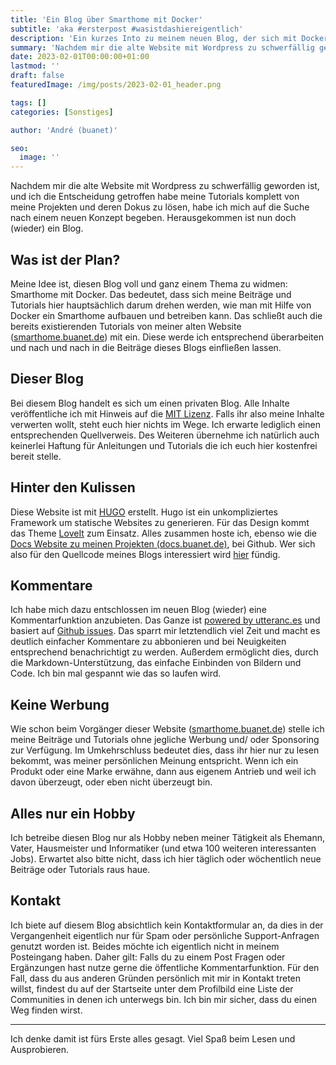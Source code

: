```yaml
---
title: 'Ein Blog über Smarthome mit Docker'
subtitle: 'aka #ersterpost #wasistdashiereigentlich'
description: 'Ein kurzes Into zu meinem neuen Blog, der sich mit Docker im Smarthome auseinandersetzen wird.'
summary: 'Nachdem mir die alte Website mit Wordpress zu schwerfällig geworden ist, und ich die Entscheidung getroffen habe meine Tutorials komplett von meine Projekten und deren Dokus zu lösen, habe ich mich auf die Suche nach einem neuen Konzept begeben. Herausgekommen ist nun doch (wieder) ein Blog...'
date: 2023-02-01T00:00:00+01:00
lastmod: ''
draft: false
featuredImage: /img/posts/2023-02-01_header.png

tags: []
categories: [Sonstiges]

author: 'André (buanet)'

seo:
  image: ''
---
```

Nachdem mir die alte Website mit Wordpress zu schwerfällig geworden ist, und ich die Entscheidung getroffen habe meine Tutorials komplett von meine Projekten und deren Dokus zu lösen, habe ich mich auf die Suche nach einem neuen Konzept begeben. Herausgekommen ist nun doch (wieder) ein Blog.

## Was ist der Plan?

Meine Idee ist, diesen Blog voll und ganz einem Thema zu widmen: Smarthome mit Docker. Das bedeutet, dass sich meine Beiträge und Tutorials hier hauptsächlich darum drehen werden, wie man mit Hilfe von Docker ein Smarthome aufbauen und betreiben kann.
Das schließt auch die bereits existierenden Tutorials von meiner alten Website ([smarthome.buanet.de](https://smarthome.buanet.de)) mit ein. Diese werde ich entsprechend überarbeiten und nach und nach in die Beiträge dieses Blogs einfließen lassen.

## Dieser Blog

Bei diesem Blog handelt es sich um einen privaten Blog. Alle Inhalte veröffentliche ich mit Hinweis auf die [MIT Lizenz](/license). Falls ihr also meine Inhalte verwerten wollt, steht euch hier nichts im Wege. Ich erwarte lediglich einen entsprechenden Quellverweis.
Des Weiteren übernehme ich natürlich auch keinerlei Haftung für Anleitungen und Tutorials die ich euch hier kostenfrei bereit stelle.

## Hinter den Kulissen

Diese Website ist mit [HUGO](https://gohugo.io/) erstellt. Hugo ist ein unkompliziertes Framework um statische Websites zu generieren. Für das Design kommt das Theme [LoveIt](https://hugoloveit.com/) zum Einsatz.
Alles zusammen hoste ich, ebenso wie die [Docs Website zu meinen Projekten (docs.buanet.de)](https://docs.buanet.de), bei Github. Wer sich also für den Quellcode meines Blogs interessiert wird [hier](https://github.com/buanet/blog) fündig.

## Kommentare

Ich habe mich dazu entschlossen im neuen Blog (wieder) eine Kommentarfunktion anzubieten. Das Ganze ist [powered by utteranc.es](https://utteranc.es) und basiert auf [Github issues](https://github.com/buanet/blog/issues). Das sparrt mir letztendlich viel Zeit und macht es deutlich einfacher Kommentare zu abbonieren und bei Neuigkeiten entsprechend benachrichtigt zu werden. Außerdem ermöglicht dies, durch die Markdown-Unterstützung, das einfache Einbinden von Bildern und Code. Ich bin mal gespannt wie das so laufen wird.

## Keine Werbung

Wie schon beim Vorgänger dieser Website ([smarthome.buanet.de](https://smarthome.buanet.de)) stelle ich meine Beiträge und Tutorials ohne jegliche Werbung und/ oder Sponsoring zur Verfügung. Im Umkehrschluss bedeutet dies, dass ihr hier nur zu lesen bekommt, was meiner persönlichen Meinung entspricht. Wenn ich ein Produkt oder eine Marke erwähne, dann aus eigenem Antrieb und weil ich davon überzeugt, oder eben nicht überzeugt bin.

## Alles nur ein Hobby

Ich betreibe diesen Blog nur als Hobby neben meiner Tätigkeit als Ehemann, Vater, Hausmeister und Informatiker (und etwa 100 weiteren interessanten Jobs). Erwartet also bitte nicht, dass ich hier täglich oder wöchentlich neue Beiträge oder Tutorials raus haue. 

## Kontakt

Ich biete auf diesem Blog absichtlich kein Kontaktformular an, da dies in der Vergangenheit eigentlich nur für Spam oder persönliche Support-Anfragen genutzt worden ist. Beides möchte ich eigentlich nicht in meinem Posteingang haben.
Daher gilt: Falls du zu einem Post Fragen oder Ergänzungen hast nutze gerne die öffentliche Kommentarfunktion.
Für den Fall, dass du aus anderen Gründen persönlich mit mir in Kontakt treten willst, findest du auf der Startseite unter dem Profilbild eine Liste der Communities in denen ich unterwegs bin. Ich bin mir sicher, dass du einen Weg finden wirst.

---

Ich denke damit ist fürs Erste alles gesagt. Viel Spaß beim Lesen und Ausprobieren. 